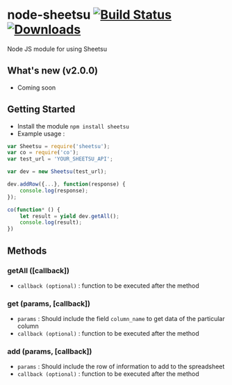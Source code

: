 # node-sheetsu [![Build Status](https://travis-ci.org/debopamsengupta/node-sheetsu.svg?branch=master)](https://travis-ci.org/debopamsengupta/node-sheetsu) [![Downloads](https://img.shields.io/npm/dt/sheetsu.svg)](https://www.npmjs.com/package/sheetsu)
Node JS module for using Sheetsu

## What's new (v2.0.0)
* Coming soon

## Getting Started
* Install the module ```npm install sheetsu```
* Example usage :
```javascript
var Sheetsu = require('sheetsu');
var co = require('co');
var test_url = 'YOUR_SHEETSU_API';

var dev = new Sheetsu(test_url);

dev.addRow({...}, function(response) {
    console.log(response);
});

co(function* () {
    let result = yield dev.getAll();
    console.log(result);
})
```

## Methods

### getAll ([callback])
* ```callback (optional)``` : function to be executed after the method

### get (params, [callback])
* ```params``` : Should include the field ```column_name``` to get data of the particular column
* ```callback (optional)``` : function to be executed after the method

### add (params, [callback])
* ```params``` : Should include the row of information to add to the spreadsheet
* ```callback (optional)``` : function to be executed after the method
